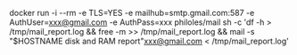 docker run -i --rm -e TLS=YES -e mailhub=smtp.gmail.com:587 -e AuthUser=xxx@gmail.com -e AuthPass=xxx philoles/mail sh -c 'df -h > /tmp/mail_report.log && free -m >> /tmp/mail_report.log && mail -s "$HOSTNAME disk and RAM report"xxx@gmail.com < /tmp/mail_report.log'
